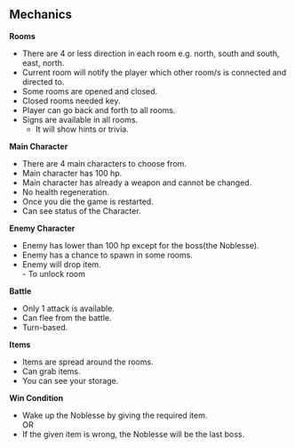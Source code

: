 <h2 id="mechanics">Mechanics</h2>
<p><strong>Rooms</strong></p>
<ul>
<li>There are 4 or less direction in each room e.g. north, south and south, east, north.</li>
<li>Current room will notify the player which other room/s is connected and directed to.</li>
<li>Some rooms are opened and closed.</li>
<li>Closed rooms needed key.</li>
<li>Player can go back and forth to all rooms.</li>
<li>Signs are available in all rooms.
<ul>
<li>It will show hints or trivia.</li>
</ul>
</li>
</ul>
<p><strong>Main Character</strong></p>
<ul>
<li>There are 4 main characters to choose from.</li>
<li>Main character has 100 hp.</li>
<li>Main character has already a weapon and cannot be changed.</li>
<li>No health regeneration.</li>
<li>Once you die the game is restarted.</li>
<li>Can see status of the Character.</li>
</ul>
<p><strong>Enemy Character</strong></p>
<ul>
<li>Enemy has lower than 100 hp except for the boss(the Noblesse).</li>
<li>Enemy has a chance to spawn in some rooms.</li>
<li>Enemy will drop item.<br>
- To unlock room</li>
</ul>
<p><strong>Battle</strong></p>
<ul>
<li>Only 1 attack is available.</li>
<li>Can flee from the battle.</li>
<li>Turn-based.</li>
</ul>
<p><strong>Items</strong></p>
<ul>
<li>Items are spread around the rooms.</li>
<li>Can grab items.</li>
<li>You can see your storage.</li>
</ul>
<p><strong>Win Condition</strong></p>
<ul>
<li>Wake up the Noblesse by giving the required item.<br>
OR</li>
<li>If the given item is wrong, the Noblesse will be the last boss.</li>
</ul>

